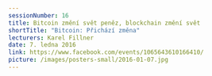```yaml
---
sessionNumber: 16
title: Bitcoin změní svět peněz, blockchain změní svět
shortTitle: "Bitcoin: Přichází změna"
lecturers: Karel Fillner
date: 7. ledna 2016
link: https://www.facebook.com/events/1065643610166410/
picture: /images/posters-small/2016-01-07.jpg
---
```

